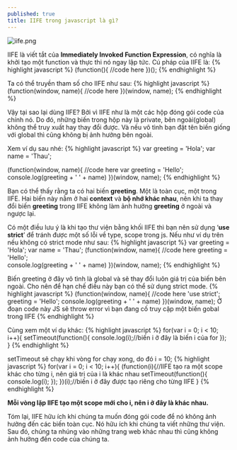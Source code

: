```yaml
---
published: true
title: IIFE trong javascript là gì?
---
```

![iife.png]({{site.git_raw_address}}/_posts/iife.png)

IIFE là viết tắt của **Immediately Invoked Function Expression**, có nghĩa là khởi tạo một function và thực thi nó ngay lập tức.
Cú pháp của IIFE là:
{% highlight javascript %}
(function(){
 //code here
})();
{% endhighlight %}

Ta có thể truyền tham số cho IIFE như sau:
{% highlight javascript %}
(function(window, name){
 //code here
})(window, name);
{% endhighlight %}

Vậy tại sao lại dùng IIFE? Bởi vì IIFE như là một các hộp đóng gói code của chính nó. Do đó, những biến trong hộp này là private, bên ngoài(global) không thể truy xuất hay thay đổi được. Và nếu vô tình bạn đặt tên biến giống với global thì cũng không bị ảnh hưởng bên ngoài. 

Xem ví dụ sau nhé:
{% highlight javascript %}
var greeting = 'Hola';
var name = 'Thau';

(function(window, name){
//code here
var greeting = 'Hello';
console.log(greeting + ' ' + name)
})(window, name);
{% endhighlight %}

Bạn có thể thấy rằng ta có hai biến **greeting**. Một là toàn cục, một trong IIFE. Hai biến này nằm ở hai **context** và **bộ nhớ khác nhau**, nên khi ta thay đổi biến **greeting** trong IIFE không làm ảnh hưởng **greeting** ở ngoài và ngược lại.

Có một điều lưu ý là khi tạo thư viện bằng khối IIFE thì bạn nên sử dụng ‘**use strict**’ để tránh được một số lỗi về type, scope trong js. Nếu như ví dụ trên nếu không có strict mode như sau:
{% highlight javascript %}
var greeting = 'Hola'; 
var name = 'Thau'; 
(function(window, name){ //code here 
 greeting = 'Hello';       
console.log(greeting + ' ' + name) 
})(window, name);
{% endhighlight %}

Biến greeting ở đây vô tình là global và sẽ thay đổi luôn giá trị của biến bên ngoài. Cho nên để hạn chế điều này bạn có thể sử dụng strict mode.
{% highlight javascript %}
(function(window, name){ //code here 
'use strict';
 greeting = 'Hello'; 
console.log(greeting + ' ' + name) 
})(window, name);
Ở đoạn code này JS sẽ throw error vì bạn đang cố truy cập một biến gobal trong IIFE
{% endhighlight %}

Cùng xem một ví dụ khác:
{% highlight javascript %}
for(var i = 0; i < 10; i++){
setTimeout(function(){
console.log(i);//biến i ở đây là biến i của for
});
}
{% endhighlight %}

setTimeout sẽ chạy khi vòng for chạy xong, do đó i = 10;
{% highlight javascript %}
for(var i = 0; i < 10; i++){
(function(i){//IIFE tạo ra một scope khác cho từng i, nên giá trị của i là khác nhau
setTimeout(function(){
console.log(i);
});
})(i);//biến i ở đây được tạo riêng cho từng IIFE 
}
{% endhighlight %}

**Mỗi vòng lặp IIFE tạo một scope mới cho i, nên i ở đây là khác nhau.**

Tóm lại, IIFE hữu ích khi chúng ta muốn đóng gói code để nó không ảnh hưởng đến các biến toàn cục. Nó hữu ích khi chúng ta viết những thư viện. Sau đó, chúng ta nhúng vào những trang web khác nhau thì cũng không ảnh hưởng đến code của chúng ta.


